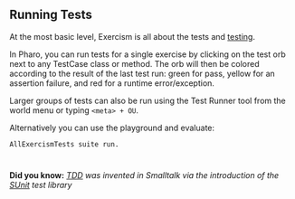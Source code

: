 ## Running Tests

At the most basic level, Exercism is all about the tests and 
[testing](https://github.com/exercism/docs/blob/master/language-tracks/exercises/anatomy/test-suites.md).

In Pharo, you can run tests for a single exercise by clicking on the test orb next to any TestCase class or method.
The orb will then be colored according to the result of the last test run: 
green for pass, yellow for an assertion failure, and red for a runtime error/exception.

Larger groups of tests can also be run using the Test Runner tool from the world menu or typing `<meta> + OU`.
 
Alternatively you can use the playground and evaluate:
```
AllExercismTests suite run.
```
#  
**Did you know:** *[TDD](https://en.wikipedia.org/wiki/Test-driven_development) was invented in Smalltalk via the introduction of the [SUnit](https://en.wikipedia.org/wiki/SUnit) test library*

